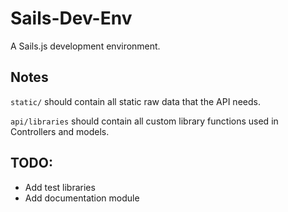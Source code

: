 # Sails-Dev-Env

A Sails.js development environment.

## Notes
`static/` should contain all static raw data that the API needs.

`api/libraries` should contain all custom library functions used in Controllers and models.

## TODO:

- Add test libraries
- Add documentation module
